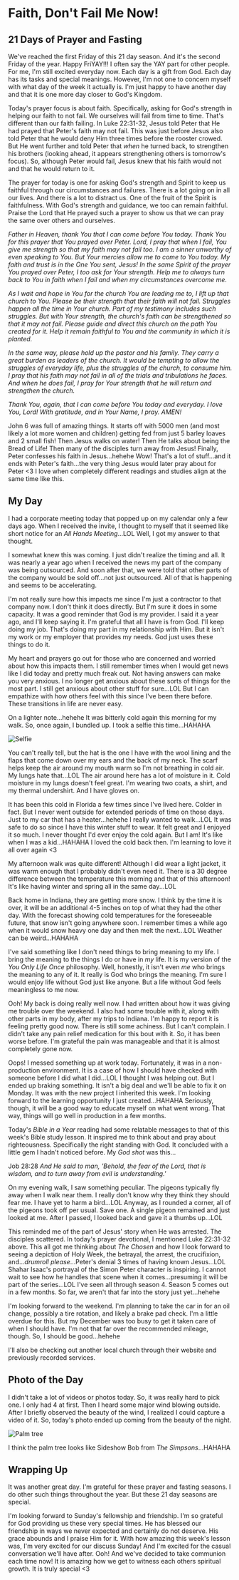 # Faith, Don't Fail Me Now!

## 21 Days of Prayer and Fasting

We've reached the first Friday of this 21 day season. And it's the second Friday of the year. Happy FriYAY!!! I often say the YAY part for other people. For me, I'm still excited everyday now. Each day is a gift from God. Each day has its tasks and special meanings. However, I'm not one to concern myself with what day of the week it actually is. I'm just happy to have another day and that it is one more day closer to God's Kingdom.

Today's prayer focus is about faith. Specifically, asking for God's strength in helping our faith to not fail. We ourselves will fail from time to time. That's different than our faith failing. In Luke 22:31-32, Jesus told Peter that He had prayed that Peter's faith may not fail. This was just before Jesus also told Peter that he would deny Him three times before the rooster crowed. But He went further and told Peter that *when* he turned back, to strengthen his brothers (looking ahead, it appears strengthening others is tomorrow's focus). So, although Peter would fail, Jesus knew that his faith would not and that he would return to it.

The prayer for today is one for asking God's strength and Spirit to keep us faithful through our circumstances and failures. There is a lot going on in all our lives. And there is a lot to distract us. One of the fruit of the Spirit is faithfulness. With God's strength and guidance, we too can remain faithful. Praise the Lord that He prayed such a prayer to show us that we can pray the same over others and ourselves.

*Father in Heaven, thank You that I can come before You today. Thank You for this prayer that You prayed over Peter. Lord, I pray that when I fail, You give me strength so that my faith may not fail too. I am a sinner unworthy of even speaking to You. But Your mercies allow me to come to You today. My faith and trust is in the One You sent, Jesus! In the same Spirit of the prayer You prayed over Peter, I too ask for Your strength. Help me to always turn back to You in faith when I fail and when my circumstances overcome me.*

*As I wait and hope in You for the church You are leading me to, I lift up that church to You. Please be their strength that their faith will not fail. Struggles happen all the time in Your church. Part of my testimony includes such struggles. But with Your strength, the church's faith can be strengthened so that it may not fail. Please guide and direct this church on the path You created for it. Help it remain faithful to You and the community in which it is planted.*

*In the same way, please hold up the pastor and his family. They carry a great burden as leaders of the church. It would be tempting to allow the struggles of everyday life, plus the struggles of the church, to consume him. I pray that his faith may not fail in all of the trials and tribulations he faces. And when he does fail, I pray for Your strength that he will return and strengthen the church.*

*Thank You, again, that I can come before You today and everyday. I love You, Lord! With gratitude, and in Your Name, I pray. AMEN!*

John 6 was full of amazing things. It starts off with 5000 men (and most likely a lot more women and children) getting fed from just 5 barley loaves and 2 small fish! Then Jesus walks on water! Then He talks about being the Bread of Life! Then many of the disciples turn away from Jesus! Finally, Peter confesses his faith in Jesus...hehehe Wow! That's a lot of stuff...and it ends with Peter's faith...the very thing Jesus would later pray about for Peter <3 I love when completely different readings and studies align at the same time like this.

## My Day

I had a corporate meeting today that popped up on my calendar only a few days ago. When I received the invite, I thought to myself that it seemed like short notice for an *All Hands Meeting*...LOL Well, I got my answer to that thought.

I somewhat knew this was coming. I just didn't realize the timing and all. It was nearly a year ago when I received the news my part of the company was being outsourced. And soon after that, we were told that other parts of the company would be sold off...not just outsourced. All of that is happening and seems to be accelerating.

I'm not really sure how this impacts me since I'm just a contractor to that company now. I don't think it does directly. But I'm sure it does in some capacity. It was a good reminder that God is my provider. I said it a year ago, and I'll keep saying it. I'm grateful that all I have is from God. I'll keep doing my job. That's doing my part in my relationship with Him. But it isn't my work or my employer that provides my needs. God just uses these things to do it.

My heart and prayers go out for those who are concerned and worried about how this impacts them. I still remember times when I would get news like I did today and pretty much freak out. Not having answers can make you very anxious. I no longer get anxious about these sorts of things for the most part. I still get anxious about other stuff for sure...LOL But I can empathize with how others feel with this since I've been there before. These transitions in life are never easy.

On a lighter note...hehehe It was bitterly cold again this morning for my walk. So, once again, I bundled up. I took a selfie this time...HAHAHA

![Selfie](./media/IMG_5020.jpeg)

You can't really tell, but the hat is the one I have with the wool lining and the flaps that come down over my ears and the back of my neck. The scarf helps keep the air around my mouth warm so I'm not breathing in cold air. My lungs hate that...LOL The air around here has a lot of moisture in it. Cold moisture in my lungs doesn't feel great. I'm wearing two coats, a shirt, and my thermal undershirt. And I have gloves on.

It has been this cold in Florida a few times since I've lived here. Colder in fact. But I never went outside for extended periods of time on those days. Just to my car that has a heater...hehehe I really wanted to walk...LOL It was safe to do so since I have this winter stuff to wear. It felt great and I enjoyed it so much. I never thought I'd ever enjoy the cold again. But I am! It's like when I was a kid...HAHAHA I loved the cold back then. I'm learning to love it all over again <3

My afternoon walk was quite different! Although I did wear a light jacket, it was warm enough that I probably didn't even need it. There is a 30 degree difference between the temperature this morning and that of this afternoon! It's like having winter and spring all in the same day...LOL

Back home in Indiana, they are getting more snow. I think by the time it is over, it will be an additional 4-5 inches on top of what they had the other day. With the forecast showing cold temperatures for the foreseeable future, that snow isn't going anywhere soon. I remember times a while ago when it would snow heavy one day and then melt the next...LOL Weather can be weird...HAHAHA

I've said something like I don't need things to bring meaning to my life. I bring the meaning to the things I do or have in *my* life. It is my version of the *You Only Life Once* philosophy. Well, honestly, it isn't even *me* who brings the meaning to any of it. It really is God who brings the meaning. I'm sure I would enjoy life without God just like anyone. But a life without God feels meaningless to me now.

Ooh! My back is doing really well now. I had written about how it was giving me trouble over the weekend. I also had some trouble with it, along with other parts in my body, after my trips to Indiana. I'm happy to report it is feeling pretty good now. There is still some achiness. But I can't complain. I didn't take any pain relief medication for this bout with it. So, it has been worse before. I'm grateful the pain was manageable and that it is almost completely gone now.

Oops! I messed something up at work today. Fortunately, it was in a non-production environment. It is a case of how I should have checked with someone before I did what I did...LOL I thought I was helping out. But I ended up braking something. It isn't a big deal and we'll be able to fix it on Monday. It was with the new project I inherited this week. I'm looking forward to the learning opportunity I just created...HAHAHA Seriously, though, it will be a good way to educate myself on what went wrong. That way, things will go well in production in a few months.

Today's *Bible in a Year* reading had some relatable messages to that of this week's Bible study lesson. It inspired me to think about and pray about righteousness. Specifically the right standing with God. It concluded with a little gem I hadn't noticed before. My *God shot* was this...

Job 28:28 *And He said to man, 'Behold, the fear of the Lord, that is wisdom, and to turn away from evil is understanding.'*

On my evening walk, I saw something peculiar. The pigeons typically fly away when I walk near them. I really don't know why they think they should fear me. I have yet to harm a bird...LOL Anyway, as I rounded a corner, all of the pigeons took off per usual. Save one. A single pigeon remained and just looked at me. After I passed, I looked back and gave it a thumbs up...LOL

This reminded me of the part of Jesus' story when He was arrested. The disciples scattered. In today's prayer devotional, I mentioned Luke 22:31-32 above. This all got me thinking about *The Chosen* and how I look forward to seeing a depiction of Holy Week, the betrayal, the arrest, the crucifixion, and...*drumroll please*...Peter's denial 3 times of having known Jesus...LOL Shahar Isaac's portrayal of the Simon Peter character is inspiring. I cannot wait to see how he handles that scene when it comes...presuming it will be part of the series...LOL I've seen all through season 4. Season 5 comes out in a few months. So far, we aren't that far into the story just yet...hehehe

I'm looking forward to the weekend. I'm planning to take the car in for an oil change, possibly a tire rotation, and likely a brake pad check. I'm a little overdue for this. But my December was too busy to get it taken care of when I should have. I'm not that far over the recommended mileage, though. So, I should be good...hehehe

I'll also be checking out another local church through their website and previously recorded services.

## Photo of the Day

I didn't take a lot of videos or photos today. So, it was really hard to pick one. I only had 4 at first. Then I heard some major wind blowing outside. After I briefly observed the beauty of the wind, I realized I could capture a video of it. So, today's photo ended up coming from the beauty of the night.

![Palm tree](./media/IMG_5035.jpeg)

I think the palm tree looks like Sideshow Bob from *The Simpsons*...HAHAHA

## Wrapping Up

It was another great day. I'm grateful for these prayer and fasting seasons. I do other such things throughout the year. But these 21 day seasons are special.

I'm looking forward to Sunday's fellowship and friendship. I'm so grateful for God providing us these very special times. He has blessed our friendship in ways we never expected and certainly do not deserve. His grace abounds and I praise Him for it. With how amazing this week's lesson was, I'm very excited for our discuss Sunday! And I'm excited for the casual conversation we'll have after. Ooh! And we've decided to take communion each time now! It is amazing how we get to witness each others spiritual growth. It is truly special <3
